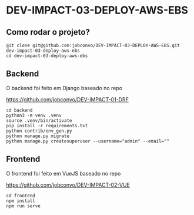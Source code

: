 # DEV-IMPACT-03-DEPLOY-AWS-EBS


## Como rodar o projeto?

```
git clone git@github.com:jobconvo/DEV-IMPACT-03-DEPLOY-AWS-EBS.git dev-impact-03-deploy-aws-ebs
cd dev-impact-03-deploy-aws-ebs
```

## Backend

O backend foi feito em Django baseado no repo

https://github.com/jobconvo/DEV-IMPACT-01-DRF

```
cd backend
python3 -m venv .venv
source .venv/bin/activate
pip install -r requirements.txt
python contrib/env_gen.py
python manage.py migrate
python manage.py createsuperuser --username="admin" --email=""
```


## Frontend

O frontend foi feito em VueJS baseado no repo

https://github.com/jobconvo/DEV-IMPACT-02-VUE

```
cd frontend
npm install
npm run serve
```


